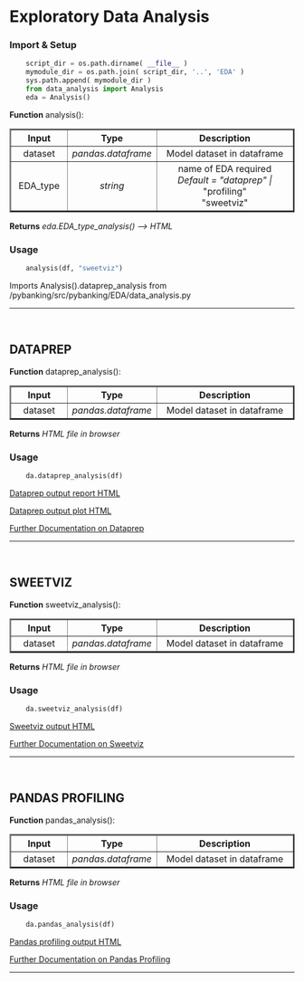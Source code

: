 # Exploratory Data Analysis

### Import & Setup

```python
    script_dir = os.path.dirname( __file__ )
    mymodule_dir = os.path.join( script_dir, '..', 'EDA' )
    sys.path.append( mymodule_dir )
    from data_analysis import Analysis
    eda = Analysis()
```

**Function** analysis():

<table border="2" cellpadding="2" cellspacing="2" width="100%">
    <tr><th width="20%">Input</th>
    <th width="20%">Type</th>
    <th>Description</th></tr>
    <tr><td style="text-align:center">dataset</td>
    <td style="text-align:center"><i>pandas.dataframe</i></td>
    <td style="text-align:center">Model dataset in dataframe</td></tr>
    <tr><td style="text-align:center">EDA_type</td>
    <td style="text-align:center"><i>string</i></td>
    <td style="text-align:center">name of EDA required<br><i>Default = "dataprep" | </i><br>
    "profiling"<br>"sweetviz"</td></tr>
</table>

**Returns** <i>eda.EDA_type_analysis() --> HTML</i>

### Usage

```python
    analysis(df, "sweetviz")
```   

Imports Analysis().dataprep_analysis from /pybanking/src/pybanking/EDA/data_analysis.py

<hr><br>

## DATAPREP

**Function** dataprep_analysis():

<table border="2" cellpadding="2" cellspacing="2" width="100%">
    <tr><th width="20%">Input</th>
    <th width="20%">Type</th>
    <th>Description</th></tr>
    <tr><td style="text-align:center">dataset</td>
    <td style="text-align:center"><i>pandas.dataframe</i></td>
    <td style="text-align:center">Model dataset in dataframe</td></tr>
</table>

**Returns** <i>HTML file in browser</i>

### Usage

```python
    da.dataprep_analysis(df)
```   
<a href="pybanking/gitbook_data/DataPrep Report.html">Dataprep output report HTML</a>

<a href="pybanking/gitbook_data/DataPrep Plot.html">Dataprep output plot HTML</a>

<a href="https://docs.dataprep.ai/user_guide/eda/introduction.html#userguide-eda">Further Documentation on Dataprep</a>

<hr><br>

## SWEETVIZ

**Function** sweetviz_analysis():

<table border="2" cellpadding="2" cellspacing="2" width="100%">
    <tr><th width="20%">Input</th>
    <th width="20%">Type</th>
    <th>Description</th></tr>
    <tr><td style="text-align:center">dataset</td>
    <td style="text-align:center"><i>pandas.dataframe</i></td>
    <td style="text-align:center">Model dataset in dataframe</td></tr>
</table>

**Returns** <i>HTML file in browser</i>

### Usage

```python
    da.sweetviz_analysis(df)
```   

<a href="pybanking/gitbook_data/SWEETVIZ_REPORT.html">Sweetviz output HTML</a>

<a href="https://github.com/fbdesignpro/sweetviz">Further Documentation on Sweetviz</a>

<hr><br>

## PANDAS PROFILING

**Function** pandas_analysis():

<table border="2" cellpadding="2" cellspacing="2" width="100%">
    <tr><th width="20%">Input</th>
    <th width="20%">Type</th>
    <th>Description</th></tr>
    <tr><td style="text-align:center">dataset</td>
    <td style="text-align:center"><i>pandas.dataframe</i></td>
    <td style="text-align:center">Model dataset in dataframe</td></tr>
</table>

**Returns** <i>HTML file in browser</i>

### Usage

```python
    da.pandas_analysis(df)
```   

<a href="pybanking/gitbook_data/Pandas Profiling Report.html">Pandas profiling output HTML</a>

<a href="https://github.com/ydataai/pandas-profiling">Further Documentation on Pandas Profiling</a>

<hr><br>

